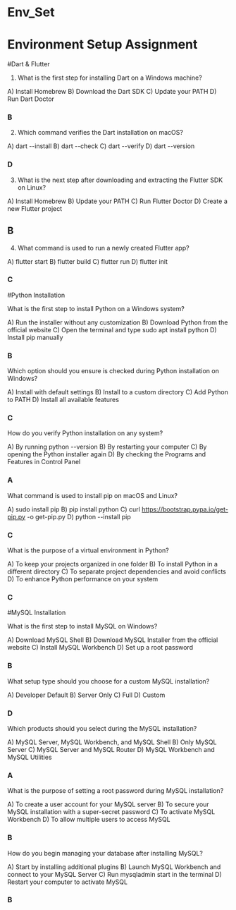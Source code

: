 # Env_Set

# Environment Setup Assignment

#Dart & Flutter

1. What is the first step for installing Dart on a Windows machine?

A) Install Homebrew
B) Download the Dart SDK
C) Update your PATH
D) Run Dart Doctor

### B

2. Which command verifies the Dart installation on macOS?

A) dart --install
B) dart --check
C) dart --verify
D) dart --version

### D

3. What is the next step after downloading and extracting the Flutter SDK on Linux?

A) Install Homebrew
B) Update your PATH
C) Run Flutter Doctor
D) Create a new Flutter project

## B

4. What command is used to run a newly created Flutter app?

A) flutter start
B) flutter build
C) flutter run
D) flutter init

### C

#Python Installation

What is the first step to install Python on a Windows system?

A) Run the installer without any customization
B) Download Python from the official website
C) Open the terminal and type sudo apt install python
D) Install pip manually

### B

Which option should you ensure is checked during Python installation on Windows?

A) Install with default settings
B) Install to a custom directory
C) Add Python to PATH
D) Install all available features

### C

How do you verify Python installation on any system?

A) By running python --version
B) By restarting your computer
C) By opening the Python installer again
D) By checking the Programs and Features in Control Panel

### A

What command is used to install pip on macOS and Linux?

A) sudo install pip
B) pip install python
C) curl https://bootstrap.pypa.io/get-pip.py -o get-pip.py
D) python --install pip

### C

What is the purpose of a virtual environment in Python?

A) To keep your projects organized in one folder
B) To install Python in a different directory
C) To separate project dependencies and avoid conflicts
D) To enhance Python performance on your system

### C

#MySQL Installation

What is the first step to install MySQL on Windows?

A) Download MySQL Shell
B) Download MySQL Installer from the official website
C) Install MySQL Workbench
D) Set up a root password

### B

What setup type should you choose for a custom MySQL installation?

A) Developer Default
B) Server Only
C) Full
D) Custom

### D

Which products should you select during the MySQL installation?

A) MySQL Server, MySQL Workbench, and MySQL Shell
B) Only MySQL Server
C) MySQL Server and MySQL Router
D) MySQL Workbench and MySQL Utilities

### A

What is the purpose of setting a root password during MySQL installation?

A) To create a user account for your MySQL server
B) To secure your MySQL installation with a super-secret password
C) To activate MySQL Workbench
D) To allow multiple users to access MySQL

### B

How do you begin managing your database after installing MySQL?

A) Start by installing additional plugins
B) Launch MySQL Workbench and connect to your MySQL Server
C) Run mysqladmin start in the terminal
D) Restart your computer to activate MySQL

### B
